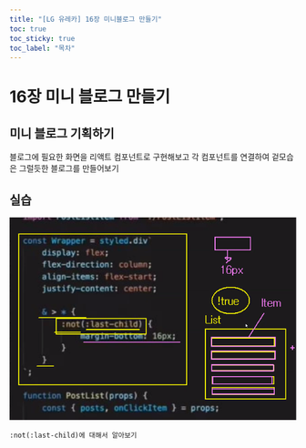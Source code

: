 ```yaml
---
title: "[LG 유레카] 16장 미니블로그 만들기"
toc: true
toc_sticky: true
toc_label: "목차"
---
```


# 16장 미니 블로그 만들기

## 미니 블로그 기획하기

블로그에 필요한 화면을 리액트 컴포넌트로 구현해보고 각 컴포넌트를 연결하여 겉모습은 그럴듯한 블로그를 만들어보기



## 실습

![image-20240822143723427](../../../images/2024-08-22-16미니블로그/image-20240822143723427.png)

`:not(:last-child)에 대해서 알아보기`
